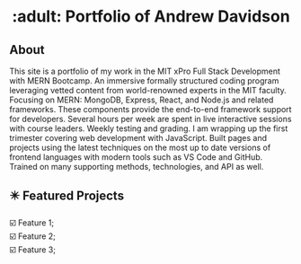 

<h1 align="center">:adult: Portfolio of Andrew Davidson</h1>

## About ##

This site is a portfolio of my work in the MIT xPro Full Stack Development with MERN Bootcamp. An immersive formally structured coding program leveraging vetted content from world-renowned experts in the MIT faculty. Focusing on MERN: MongoDB, Express, React, and Node.js and related frameworks. These components provide the end-to-end framework support for developers. Several hours per week are spent in live interactive sessions with course leaders. Weekly testing and grading. I am wrapping up the first trimester covering web development with JavaScript. Built pages and projects using the latest techniques on the most up to date versions of frontend languages with modern tools such as VS Code and GitHub. Trained on many supporting methods, technologies, and API as well.

## :eight_pointed_black_star: Featured Projects ##

:ballot_box_with_check: Feature 1;\
:ballot_box_with_check: Feature 2;\
:ballot_box_with_check: Feature 3;
